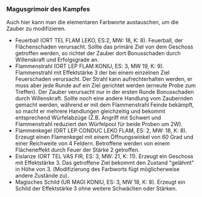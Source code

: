 ### Magusgrimoir des Kampfes

Auch hier kann man die elementaren Farbworte austauschen, um die Zauber zu modifizieren.

* Feuerball (ORT TEL FLAM LEKO, ES:2, MW: 18, K: 8). Feuerball, der Flächenschaden verursacht. Sollte das primäre Ziel
von dem Geschoss getroffen werden, so richtet der Zauber dort Bonusschaden durch Willenskraft und Erfolgsgrade an.
* Flammenstrahl (ORT LEP FLAM KONIU, ES: 3, MW 19, K: 9). Flammenstrahl mit Effektstärke 3 der bei einem einzelnen Ziel
Feuerschaden verursacht. Der Strahl kann aufrechterhalten werden, er muss aber jede Runde auf ein Ziel gerichtet werden
(erneute Probe zum Treffen). Der Zauber verursacht nur in der ersten Runde Bonusschaden durch Willenskraft. Sollte noch
eine andere Handlung vom Zaubernden gemacht werden, während er mit dem Flammenstrahl Feinde bekämpft, so macht er
mehrere Handlungen gleichzeitig und bekommt entsprechend Würfelabzüge (Z.B. Angriff mit Schwert und Flammenstrahl
reduziert den Würfelpool für beide Proben um 2W).
* Flammenkegel (ORT LEP CONDUC LEKO FLAM, ES: 2, MW: 18, K: 8). Erzeugt einen Flamenkegel mit einem Öffnungswinkel
von 60 Grad und einer Reichweite von 4 Feldern. Betroffene werden von einem Flächeneffekt durch Feuer der Stärke 2
getroffen.
* Eislanze (ORT TEL VAS FIR, ES: 3, MW: 21, K: 11). Erzeugt ein Geschoss mit Effektstärke 3. Das getroffene Ziel
bekommt den Zustand "gelähmt" in Höhe von 3. (Modifizierung des Farbworts fügt möglicherweise andere Zustände zu).
* Magisches Schild (UR MAGI KONIU, ES: 3, MW 18, K: 8). Erzeugt ein Schild der Effektstärke 3 ohne weitere Schwächen
oder Stärken.
